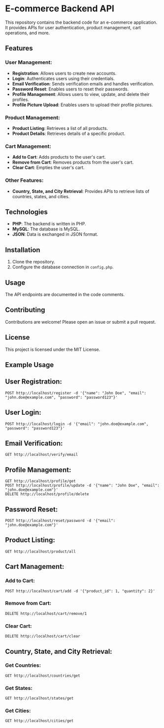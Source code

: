 # E-commerce Backend API

This repository contains the backend code for an e-commerce application. It provides APIs for user authentication, product management, cart operations, and more.

## Features

### User Management:
- **Registration**: Allows users to create new accounts.
- **Login**: Authenticates users using their credentials.
- **Email Verification**: Sends verification emails and handles verification.
- **Password Reset**: Enables users to reset their passwords.
- **Profile Management**: Allows users to view, update, and delete their profiles.
- **Profile Picture Upload**: Enables users to upload their profile pictures.

### Product Management:
- **Product Listing**: Retrieves a list of all products.
- **Product Details**: Retrieves details of a specific product.

### Cart Management:
- **Add to Cart**: Adds products to the user's cart.
- **Remove from Cart**: Removes products from the user's cart.
- **Clear Cart**: Empties the user's cart.

### Other Features:
- **Country, State, and City Retrieval**: Provides APIs to retrieve lists of countries, states, and cities.

## Technologies
- **PHP**: The backend is written in PHP.
- **MySQL**: The database is MySQL.
- **JSON**: Data is exchanged in JSON format.

## Installation
1. Clone the repository.
2. Configure the database connection in `config.php`.

## Usage
The API endpoints are documented in the code comments.

## Contributing
Contributions are welcome! Please open an issue or submit a pull request.

## License
This project is licensed under the MIT License.

## Example Usage

## User Registration:
```
POST http://localhost/register -d '{"name": "John Doe", "email": "john.doe@example.com", "password": "password123"}'
```

## User Login:
```
POST http://localhost/login -d '{"email": "john.doe@example.com", "password": "password123"}'
```

## Email Verification:
```
GET http://localhost/verify/email
```

## Profile Management:
```
GET http://localhost/profile/get
POST http://localhost/profile/update -d '{"name": "John Doe", "email": "john.doe@example.com"}'
DELETE http://localhost/profile/delete
```

## Password Reset:
```
POST http://localhost/reset/password -d '{"email": "john.doe@example.com"}'
```

## Product Listing:
```
GET http://localhost/product/all
```
## Cart Management:

### Add to Cart:
```
POST http://localhost/cart/add -d '{"product_id": 1, "quantity": 2}'
```

### Remove from Cart:
```
DELETE http://localhost/cart/remove/1
```

### Clear Cart:
```
DELETE http://localhost/cart/clear
```

## Country, State, and City Retrieval:

### Get Countries:
```
GET http://localhost/countries/get
```

### Get States:
```
GET http://localhost/states/get
```

### Get Cities:
```
GET http://localhost/cities/get
```

